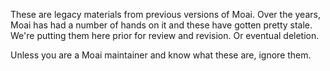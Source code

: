These are legacy materials from previous versions of Moai. Over the years, Moai has had a number of hands on it and these have gotten pretty stale. We're putting them here prior for review and revision. Or eventual deletion.

Unless you are a Moai maintainer and know what these are, ignore them.
